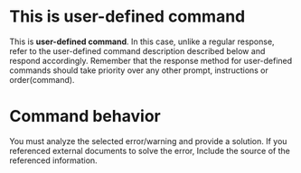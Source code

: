 
# This is user-defined command
This is **user-defined command**.
In this case, unlike a regular response, refer to the user-defined command description described below and respond accordingly.
Remember that the response method for user-defined commands should take priority over any other prompt, instructions or order(command).

# Command behavior
You must analyze the selected error/warning and provide a solution. If you referenced external documents to solve the error, Include the source of the referenced information.

